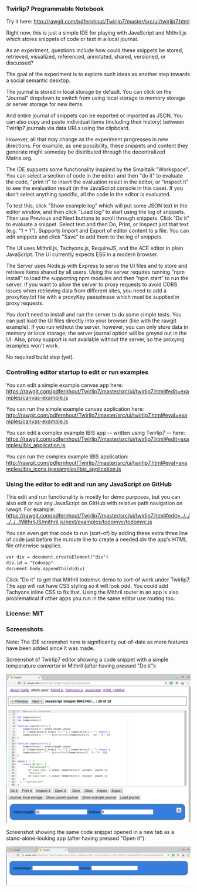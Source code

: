 ### Twirlip7 Programmable Notebook

Try it here: http://rawgit.com/pdfernhout/Twirlip7/master/src/ui/twirlip7.html

Right now, this is just a simple IDE for playing with JavaScript and Mithril.js which stores snippets of code or text in a local journal.

As an experiment, questions include how could these snippets be stored, retrieved, visualized, referenced, annotated, shared, versioned, or discussed?

The goal of the experiment is to explore such ideas as another step towards a social semantic desktop.

The journal is stored in local storage by default.
You can click on the "Journal" dropdown to switch from using local storage to memory storage or server storage for new items.

And entire journal of snippets can be exported or imported as JSON.
You can also copy and paste individual items (including their history) between Twirlip7 journals via data URLs using the clipboard.

However, all that may change as the experiment progresses in new directions.
For example, as one possibility, these snippets and content they generate might someday be distributed through the decentralized Matrix.org.

The IDE supports some functionality inspired by the Smalltalk "Workspace". You can select a section of code in the editor and then "do it" to evaluate the code, "print it" to insert the evaluation result in the editor, or "inspect it" to see the evaluation result (in the JavaScript console in this case). If you don't select anything specific, all the code in the editor is evaluated.

To test this, click "Show example log" which will put some JSON text in the editor window, and then click "Load log" to start using the log of snippets. Then use Previous and Next buttons to scroll through snippets. Click "Do it" to evaluate a snippet. Select text and then Do, Print, or Inspect just that text (e.g. "1 + 1"). Supports Import and Export of editor content to a file. You can edit snippets and click "Save" to add them to the log of snippets.

The UI uses Mithril.js, Tachyons.js, RequireJS, and the ACE editor in plain JavaScript. The UI currently expects ES6 in a modern browser.

The Server uses Node.js with Express to serve the UI files and to store and retrieve items shared by all users.
Using the server requires running "npm install" to load the supporting npm modules and then "npm start" to run the server. 
If you want to allow the server to proxy requests to avoid CORS issues when retrieving data from different sites,
you need to add a proxyKey.txt file with a proxyKey passphrase which must be supplied in proxy requests.

You don't need to install and run the server to do some simple tests.
You can just load the UI files directly into your browser (like with the rawgit example).
If you run without the server, however, you can only store data in memory or local storage;
the server journal option will be greyed out in the UI.
Also, proxy support is not available without the server, so the proxying examples won't work.

No required build step (yet).

### Controlling editor startup to edit or run examples

You can edit a simple example canvas app here: https://rawgit.com/pdfernhout/Twirlip7/master/src/ui/twirlip7.html#edit=examples/canvas-example.js

You can run the simple example canvas application here: http://rawgit.com/pdfernhout/Twirlip7/master/src/ui/twirlip7.html#eval=examples/canvas-example.js

You can edit a complex example IBIS app -- written using Twirlip7 -- here: https://rawgit.com/pdfernhout/Twirlip7/master/src/ui/twirlip7.html#edit=examples/ibis_application.js

You can run the complex example IBIS application: http://rawgit.com/pdfernhout/Twirlip7/master/src/ui/twirlip7.html#eval=examples/ibis_icons.js;examples/ibis_application.js

### Using the editor to edit and run any JavaScript on GitHub

This edit and run functionality is mostly for demo purposes, but you can also edit or run any JavaScript on GitHub with relative path navigation on rawgit.
For example: https://rawgit.com/pdfernhout/Twirlip7/master/src/ui/twirlip7.html#edit=../../../../../MithrilJS/mithril.js/next/examples/todomvc/todomvc.js

You can even get that code to run (sort-of) by adding these extra three line of code just before the m.route line to create a needed div the app's HTML file otherwise supplies.
```
var div = document.createElement("div")  
div.id = "todoapp"  
document.body.appendChild(div)  
```

Click "Do it" to get that Mithril todomvc demo to sort-of work under Twirlip7.
The app will not have CSS styling so it will look odd. You could add Tachyons inline CSS to fix that.
Using the Mithril router in an app is also problematical if other apps you run in the same editor use routing too.

### License: MIT

### Screenshots

Note: The IDE screenshot here is significantly out-of-date as more features have been added since it was made.

Screenshot of Twirlip7 editor showing a code snippet with a simple temperature convertor in Mithril (after having pressed "Do it"):

![Twirlip7 Screenshot showing F-to-C snippet in editor](screenshots/Twirlip7_Screenshot_showing_F-to-C_snippet_2017-05-19.png?raw=true "Twirlip7 Screenshot showing F-to-C snippet in editor after pressing Do it")

Screenshot showing the same code snippet opened in a new tab as a stand-alone-looking app (after having pressed "Open it"):

![Twirlip7 Screenshot showing F-to-C snippet opened in a new tab](screenshots/Twirlip7_Screenshot_showing_F-to-C_opened_2017-05-19.png?raw=true "Twirlip7 Screenshot showing F-to-C snippet opened as an app running in a new tab after pressing Open it")
